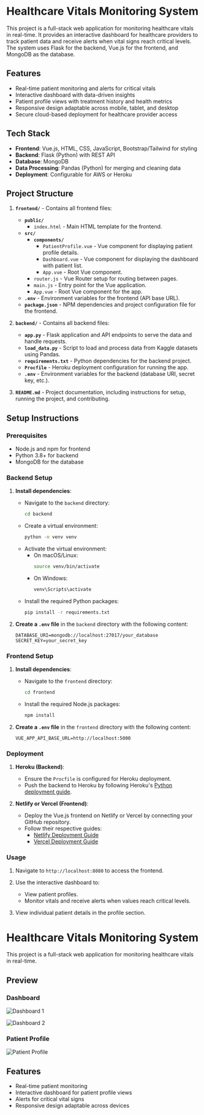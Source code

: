 # Healthcare Vitals Monitoring System

This project is a full-stack web application for monitoring healthcare vitals in real-time. It provides an interactive dashboard for healthcare providers to track patient data and receive alerts when vital signs reach critical levels. The system uses Flask for the backend, Vue.js for the frontend, and MongoDB as the database.

## Features
- Real-time patient monitoring and alerts for critical vitals
- Interactive dashboard with data-driven insights
- Patient profile views with treatment history and health metrics
- Responsive design adaptable across mobile, tablet, and desktop
- Secure cloud-based deployment for healthcare provider access

## Tech Stack
- **Frontend**: Vue.js, HTML, CSS, JavaScript, Bootstrap/Tailwind for styling
- **Backend**: Flask (Python) with REST API
- **Database**: MongoDB
- **Data Processing**: Pandas (Python) for merging and cleaning data
- **Deployment**: Configurable for AWS or Heroku

## Project Structure

1. **`frontend/`** - Contains all frontend files:
   - **`public/`**
     - `index.html` - Main HTML template for the frontend.
   - **`src/`**
     - **`components/`**
       - `PatientProfile.vue` - Vue component for displaying patient profile details.
       - `Dashboard.vue` - Vue component for displaying the dashboard with patient list.
       - `App.vue` - Root Vue component.
     - `router.js` - Vue Router setup for routing between pages.
     - `main.js` - Entry point for the Vue application.
     - `App.vue` - Root Vue component for the app.
   - **`.env`** - Environment variables for the frontend (API base URL).
   - **`package.json`** - NPM dependencies and project configuration file for the frontend.

2. **`backend/`** - Contains all backend files:
   - **`app.py`** - Flask application and API endpoints to serve the data and handle requests.
   - **`load_data.py`** - Script to load and process data from Kaggle datasets using Pandas.
   - **`requirements.txt`** - Python dependencies for the backend project.
   - **`Procfile`** - Heroku deployment configuration for running the app.
   - **`.env`** - Environment variables for the backend (database URI, secret key, etc.).

3. **`README.md`** - Project documentation, including instructions for setup, running the project, and contributing.
   
## Setup Instructions

### Prerequisites
- Node.js and npm for frontend
- Python 3.8+ for backend
- MongoDB for the database

### Backend Setup

1. **Install dependencies**:
   - Navigate to the `backend` directory:
     ```bash
     cd backend
     ```
   - Create a virtual environment:
     ```bash
     python -m venv venv
     ```
   - Activate the virtual environment:
     - On macOS/Linux:
       ```bash
       source venv/bin/activate
       ```
     - On Windows:
       ```bash
       venv\Scripts\activate
       ```
   - Install the required Python packages:
     ```bash
     pip install -r requirements.txt
     ```

2. **Create a `.env` file** in the `backend` directory with the following content:
   ```plaintext
   DATABASE_URI=mongodb://localhost:27017/your_database
   SECRET_KEY=your_secret_key
### Frontend Setup

1. **Install dependencies**:
   - Navigate to the `frontend` directory:
     ```bash
     cd frontend
     ```
   - Install the required Node.js packages:
     ```bash
     npm install
     ```

2. **Create a `.env` file** in the `frontend` directory with the following content:
   ```plaintext
   VUE_APP_API_BASE_URL=http://localhost:5000

### Deployment

1. **Heroku (Backend)**:
   - Ensure the `Procfile` is configured for Heroku deployment.
   - Push the backend to Heroku by following Heroku's [Python deployment guide](https://devcenter.heroku.com/articles/getting-started-with-python).
   
2. **Netlify or Vercel (Frontend)**:
   - Deploy the Vue.js frontend on Netlify or Vercel by connecting your GitHub repository.
   - Follow their respective guides:
     - [Netlify Deployment Guide](https://docs.netlify.com/site-deploys/create-deploys/)
     - [Vercel Deployment Guide](https://vercel.com/docs)

### Usage

1. Navigate to `http://localhost:8080` to access the frontend.

2. Use the interactive dashboard to:
   - View patient profiles.
   - Monitor vitals and receive alerts when values reach critical levels.

3. View individual patient details in the profile section.

# Healthcare Vitals Monitoring System

This project is a full-stack web application for monitoring healthcare vitals in real-time.

## Preview

### Dashboard 
![Dashboard 1](https://github.com/ananya-77/health-management-system/blob/main/d_1.jpg?raw=true)

![Dashboard 2](https://github.com/ananya-77/health-management-system/blob/main/d_2.jpg?raw=true)

### Patient Profile
![Patient Profile](https://github.com/ananya-77/health-management-system/blob/main/pp.jpg?raw=true)

## Features
- Real-time patient monitoring
- Interactive dashboard for patient profile views
- Alerts for critical vital signs
- Responsive design adaptable across devices







